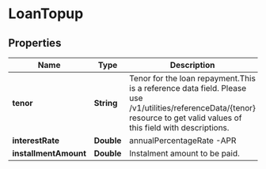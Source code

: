 # LoanTopup

## Properties
Name | Type | Description | Notes
------------ | ------------- | ------------- | -------------
**tenor** | **String** | Tenor for the loan repayment.This is a reference data field. Please use /v1/utilities/referenceData/{tenor} resource to get valid values of this field with descriptions. |  [optional]
**interestRate** | **Double** | annualPercentageRate -APR |  [optional]
**installmentAmount** | **Double** | Instalment amount to be paid. |  [optional]

